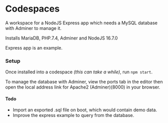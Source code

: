 # Codespaces

A workspace for a NodeJS Express app which needs a MySQL database with Adminer to manage it.

Installs MariaDB, PHP.7.4, Adminer and NodeJS 16.7.0

Express app is an example.

### Setup

Once installed into a codespace *(this can take a while)*, run `npm start`.

To manage the database with Adminer, view the ports tab in the editor then open the local address link for Apache2 (Adminer)(8000) in your browser.


#### Todo

 - Import an exported .sql file on boot, which would contain demo data.
 - Improve the express example to query from the database.
